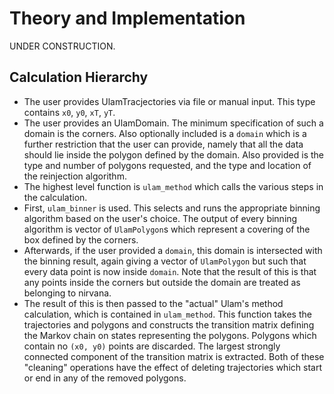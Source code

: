 # Theory and Implementation

UNDER CONSTRUCTION.

## Calculation Hierarchy
- The user provides UlamTracjectories via file or manual input. This type contains `x0`, `y0`, `xT`, `yT`.
- The user provides an UlamDomain. The minimum specification of such a domain is the corners. Also optionally included
is a `domain` which is a further restriction that the user can provide, namely that all the data should lie
inside the polygon defined by the domain. Also provided is the type and number of polygons requested, and the
type and location of the reinjection algorithm.
- The highest level function is `ulam_method` which calls the various steps in the calculation.
- First, `ulam_binner` is used. This selects and runs the appropriate binning algorithm based on the user's choice. The output of every binning algorithm is vector of `UlamPolygon`s which represent a covering of the box defined by the corners.
- Afterwards, if the user provided a `domain`, this domain is intersected with the binning result, again giving a vector of `UlamPolygon` but such that every data point is now inside `domain`. Note that the result of this is that any points inside the corners but outside the domain are treated as belonging to nirvana.
- The result of this is then passed to the "actual" Ulam's method calculation, which is contained in `ulam_method`. This function takes the trajectories and polygons and constructs the transition matrix defining the Markov chain on states representing the polygons. Polygons which contain no `(x0, y0)` points are discarded. The largest strongly connected component of the transition matrix is extracted. Both of these "cleaning" operations have the effect of deleting trajectories which start or end in any of the removed polygons.